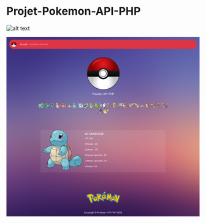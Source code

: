 # Projet-Pokemon-API-PHP

![alt text](assets/img/Pokemon-API-PHP.jpg)

![alt text](assets/img/Pokemon-API-PHP-2.jpg)